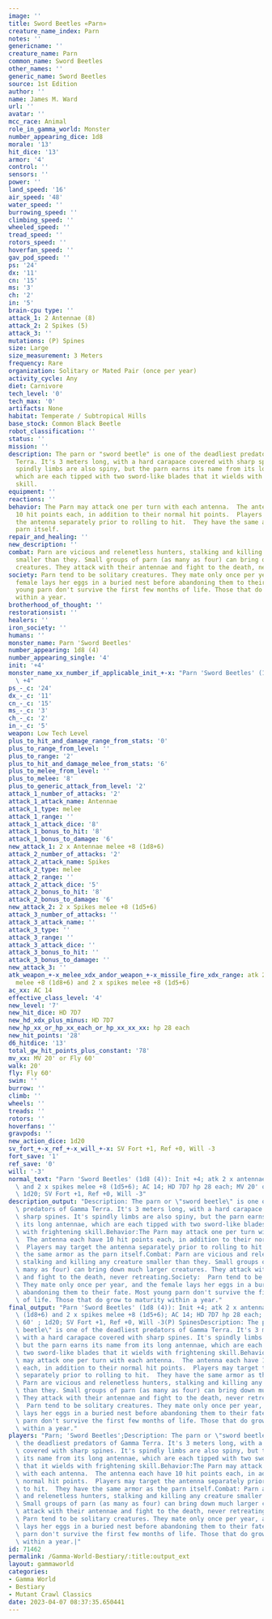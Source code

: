 ```yaml
---
image: ''
title: Sword Beetles «Parn»
creature_name_index: Parn
notes: ''
genericname: ''
creature_name: Parn
common_name: Sword Beetles
other_names: ''
generic_name: Sword Beetles
source: 1st Edition
author: ''
name: James M. Ward
url: ''
avatar: ''
mcc_race: Animal
role_in_gamma_world: Monster
number_appearing_dice: 1d8
morale: '13'
hit_dice: '13'
armor: '4'
control: ''
sensors: ''
power: ''
land_speed: '16'
air_speed: '48'
water_speed: ''
burrowing_speed: ''
climbing_speed: ''
wheeled_speed: ''
tread_speed: ''
rotors_speed: ''
hoverfan_speed: ''
gav_pod_speed: ''
ps: '24'
dx: '11'
cn: '15'
ms: '3'
ch: '2'
in: '5'
brain-cpu type: ''
attack_1: 2 Antennae (8)
attack_2: 2 Spikes (5)
attack_3: ''
mutations: (P) Spines
size: Large
size_measurement: 3 Meters
frequency: Rare
organization: Solitary or Mated Pair (once per year)
activity_cycle: Any
diet: Carnivore
tech_level: '0'
tech_max: '0'
artifacts: None
habitat: Temperate / Subtropical Hills
base_stock: Common Black Beetle
robot_classification: ''
status: ''
mission: ''
description: The parn or "sword beetle" is one of the deadliest predators of Gamma
  Terra. It's 3 meters long, with a hard carapace covered with sharp spines. It's
  spindly limbs are also spiny, but the parn earns its name from its long antennae,
  which are each tipped with two sword-like blades that it wields with frightening
  skill.
equipment: ''
reactions: ''
behavior: The Parn may attack one per turn with each antenna.  The antenna each have
  10 hit points each, in addition to their normal hit points.  Players may target
  the antenna separately prior to rolling to hit.  They have the same armor as the
  parn itself.
repair_and_healing: ''
new_description: ''
combat: Parn are vicious and relenetless hunters, stalking and killing any creature
  smaller than they. Small groups of parn (as many as four) can bring down much larger
  creatures. They attack with their antennae and fight to the death, never retreating.
society: Parn tend to be solitary creatures. They mate only once per year, and the
  female lays her eggs in a buried nest before abandoning them to their fate. Most
  young parn don't survive the first few months of life. Those that do grow to maturity
  within a year.
brotherhood_of_thought: ''
restorationsist: ''
healers: ''
iron_society: ''
humans: ''
monster_name: Parn 'Sword Beetles'
number_appearing: 1d8 (4)
number_appearing_single: '4'
init: '+4'
monster_name_xx_number_if_applicable_init_+-x: "Parn 'Sword Beetles' (1d8 (4)): Init\
  \ +4"
ps_-_c: '24'
dx_-_c: '11'
cn_-_c: '15'
ms_-_c: '3'
ch_-_c: '2'
in_-_c: '5'
weapon: Low Tech Level
plus_to_hit_and_damage_range_from_stats: '0'
plus_to_range_from_level: ''
plus_to_range: '2'
plus_to_hit_and_damage_melee_from_stats: '6'
plus_to_melee_from_level: ''
plus_to_melee: '8'
plus_to_generic_attack_from_level: '2'
attack_1_number_of_attacks: '2'
attack_1_attack_name: Antennae
attack_1_type: melee
attack_1_range: ''
attack_1_attack_dice: '8'
attack_1_bonus_to_hit: '8'
attack_1_bonus_to_damage: '6'
new_attack_1: 2 x Antennae melee +8 (1d8+6)
attack_2_number_of_attacks: '2'
attack_2_attack_name: Spikes
attack_2_type: melee
attack_2_range: ''
attack_2_attack_dice: '5'
attack_2_bonus_to_hit: '8'
attack_2_bonus_to_damage: '6'
new_attack_2: 2 x Spikes melee +8 (1d5+6)
attack_3_number_of_attacks: ''
attack_3_attack_name: ''
attack_3_type: ''
attack_3_range: ''
attack_3_attack_dice: ''
attack_3_bonus_to_hit: ''
attack_3_bonus_to_damage: ''
new_attack_3: ''
atk_weapon_+-x_melee_xdx_andor_weapon_+-x_missile_fire_xdx_range: atk 2 x antennae
  melee +8 (1d8+6) and 2 x spikes melee +8 (1d5+6)
ac_xx: AC 14
effective_class_level: '4'
new_level: '7'
new_hit_dice: HD 7D7
new_hd_xdx_plus_minus: HD 7D7
new_hp_xx_or_hp_xx_each_or_hp_xx_xx_xx: hp 28 each
new_hit_points: '28'
d6_hitdice: '13'
total_gw_hit_points_plus_constant: '78'
mv_xx: MV 20' or Fly 60'
walk: 20'
fly: Fly 60'
swim: ''
burrow: ''
climb: ''
wheels: ''
treads: ''
rotors: ''
hoverfans: ''
gravpods: ''
new_action_dice: 1d20
sv_fort_+-x_ref_+-x_will_+-x: SV Fort +1, Ref +0, Will -3
fort_save: '1'
ref_save: '0'
will: '-3'
normal_text: "Parn 'Sword Beetles' (1d8 (4)): Init +4; atk 2 x antennae melee +8 (1d8+6)\
  \ and 2 x spikes melee +8 (1d5+6); AC 14; HD 7D7 hp 28 each; MV 20' or Fly 60' ;\
  \ 1d20; SV Fort +1, Ref +0, Will -3"
description_output: "Description: The parn or \"sword beetle\" is one of the deadliest\
  \ predators of Gamma Terra. It's 3 meters long, with a hard carapace covered with\
  \ sharp spines. It's spindly limbs are also spiny, but the parn earns its name from\
  \ its long antennae, which are each tipped with two sword-like blades that it wields\
  \ with frightening skill.Behavior:The Parn may attack one per turn with each antenna.\
  \  The antenna each have 10 hit points each, in addition to their normal hit points.\
  \  Players may target the antenna separately prior to rolling to hit.  They have\
  \ the same armor as the parn itself.Combat: Parn are vicious and relenetless hunters,\
  \ stalking and killing any creature smaller than they. Small groups of parn (as\
  \ many as four) can bring down much larger creatures. They attack with their antennae\
  \ and fight to the death, never retreating.Society:  Parn tend to be solitary creatures.\
  \ They mate only once per year, and the female lays her eggs in a buried nest before\
  \ abandoning them to their fate. Most young parn don't survive the first few months\
  \ of life. Those that do grow to maturity within a year."
final_output: "Parn 'Sword Beetles' (1d8 (4)): Init +4; atk 2 x antennae melee +8\
  \ (1d8+6) and 2 x spikes melee +8 (1d5+6); AC 14; HD 7D7 hp 28 each; MV 20' or Fly\
  \ 60' ; 1d20; SV Fort +1, Ref +0, Will -3(P) SpinesDescription: The parn or \"sword\
  \ beetle\" is one of the deadliest predators of Gamma Terra. It's 3 meters long,\
  \ with a hard carapace covered with sharp spines. It's spindly limbs are also spiny,\
  \ but the parn earns its name from its long antennae, which are each tipped with\
  \ two sword-like blades that it wields with frightening skill.Behavior:The Parn\
  \ may attack one per turn with each antenna.  The antenna each have 10 hit points\
  \ each, in addition to their normal hit points.  Players may target the antenna\
  \ separately prior to rolling to hit.  They have the same armor as the parn itself.Combat:\
  \ Parn are vicious and relenetless hunters, stalking and killing any creature smaller\
  \ than they. Small groups of parn (as many as four) can bring down much larger creatures.\
  \ They attack with their antennae and fight to the death, never retreating.Society:\
  \  Parn tend to be solitary creatures. They mate only once per year, and the female\
  \ lays her eggs in a buried nest before abandoning them to their fate. Most young\
  \ parn don't survive the first few months of life. Those that do grow to maturity\
  \ within a year."
players: "Parn; 'Sword Beetles';Description: The parn or \"sword beetle\" is one of\
  \ the deadliest predators of Gamma Terra. It's 3 meters long, with a hard carapace\
  \ covered with sharp spines. It's spindly limbs are also spiny, but the parn earns\
  \ its name from its long antennae, which are each tipped with two sword-like blades\
  \ that it wields with frightening skill.Behavior:The Parn may attack one per turn\
  \ with each antenna.  The antenna each have 10 hit points each, in addition to their\
  \ normal hit points.  Players may target the antenna separately prior to rolling\
  \ to hit.  They have the same armor as the parn itself.Combat: Parn are vicious\
  \ and relenetless hunters, stalking and killing any creature smaller than they.\
  \ Small groups of parn (as many as four) can bring down much larger creatures. They\
  \ attack with their antennae and fight to the death, never retreating.Society: \
  \ Parn tend to be solitary creatures. They mate only once per year, and the female\
  \ lays her eggs in a buried nest before abandoning them to their fate. Most young\
  \ parn don't survive the first few months of life. Those that do grow to maturity\
  \ within a year.|"
id: 71462
permalink: /Gamma-World-Bestiary/:title:output_ext
layout: gammaworld
categories:
- Gamma World
- Bestiary
- Mutant Crawl Classics
date: 2023-04-07 08:37:35.650441
---
```

